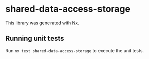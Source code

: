 # shared-data-access-storage

This library was generated with [Nx](https://nx.dev).

## Running unit tests

Run `nx test shared-data-access-storage` to execute the unit tests.
